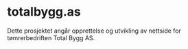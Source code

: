 # totalbygg.as
Dette prosjektet angår opprettelse og utvikling av nettside for tømrerbedriften Total Bygg AS. 
## 
